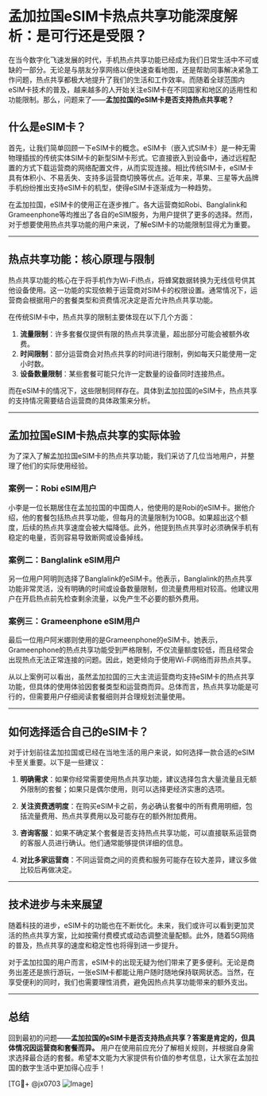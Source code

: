 # 孟加拉国eSIM卡热点共享功能深度解析：是可行还是受限？

在当今数字化飞速发展的时代，手机热点共享功能已经成为我们日常生活中不可或缺的一部分。无论是与朋友分享网络以便快速查看地图，还是帮助同事解决紧急工作问题，热点共享都极大地提升了我们的生活和工作效率。而随着全球范围内eSIM卡技术的普及，越来越多的人开始关注eSIM卡在不同国家和地区的适用性和功能限制。那么，问题来了——**孟加拉国的eSIM卡是否支持热点共享呢？**

## 什么是eSIM卡？

首先，让我们简单回顾一下eSIM卡的概念。eSIM卡（嵌入式SIM卡）是一种无需物理插拔的传统实体SIM卡的新型SIM卡形式。它直接嵌入到设备中，通过远程配置的方式下载运营商的网络配置文件，从而实现连接。相比传统SIM卡，eSIM卡具有体积小、不易丢失、支持多运营商切换等优点。近年来，苹果、三星等大品牌手机纷纷推出支持eSIM卡的机型，使得eSIM卡逐渐成为一种趋势。

在孟加拉国，eSIM卡的使用正在逐步推广。各大运营商如Robi、Banglalink和Grameenphone等均推出了各自的eSIM服务，为用户提供了更多的选择。然而，对于想要使用热点共享功能的用户来说，了解eSIM卡的功能限制显得尤为重要。

---

## 热点共享功能：核心原理与限制

热点共享功能的核心在于将手机作为Wi-Fi热点，将蜂窝数据转换为无线信号供其他设备使用。这一功能的实现依赖于运营商对SIM卡的权限设置。通常情况下，运营商会根据用户的套餐类型和资费情况决定是否允许热点共享功能。

在传统SIM卡中，热点共享的限制主要体现在以下几个方面：

1. **流量限制**：许多套餐仅提供有限的热点共享流量，超出部分可能会被额外收费。
2. **时间限制**：部分运营商会对热点共享的时间进行限制，例如每天只能使用一定小时数。
3. **设备数量限制**：某些套餐可能只允许一定数量的设备同时连接热点。

而在eSIM卡的情况下，这些限制同样存在。具体到孟加拉国的eSIM卡，热点共享的支持情况需要结合运营商的具体政策来分析。

---

## 孟加拉国eSIM卡热点共享的实际体验

为了深入了解孟加拉国eSIM卡的热点共享功能，我们采访了几位当地用户，并整理了他们的实际使用经验。

### 案例一：Robi eSIM用户
小李是一位长期居住在孟加拉国的中国商人，他使用的是Robi的eSIM卡。据他介绍，他的套餐包括热点共享功能，但每月的流量限制为10GB。如果超出这个额度，后续的热点共享速度会被大幅降低。此外，他提到热点共享时必须确保手机有稳定的电量，否则容易导致断网或设备掉线。

### 案例二：Banglalink eSIM用户
另一位用户阿明则选择了Banglalink的eSIM卡。他表示，Banglalink的热点共享功能非常灵活，没有明确的时间或设备数量限制，但流量费用相对较高。他建议用户在开启热点前先检查剩余流量，以免产生不必要的额外费用。

### 案例三：Grameenphone eSIM用户
最后一位用户阿米娜则使用的是Grameenphone的eSIM卡。她表示，Grameenphone的热点共享功能受到严格限制，不仅流量额度较低，而且经常会出现热点无法正常连接的问题。因此，她更倾向于使用Wi-Fi网络而非热点共享。

从以上案例可以看出，虽然孟加拉国的三大主流运营商均支持eSIM卡的热点共享功能，但具体的使用体验因套餐类型和运营商而异。总体而言，热点共享功能是可行的，但需要用户仔细阅读套餐细则并合理规划流量使用。

---

## 如何选择适合自己的eSIM卡？

对于计划前往孟加拉国或已经在当地生活的用户来说，如何选择一款合适的eSIM卡至关重要。以下是一些建议：

1. **明确需求**：如果你经常需要使用热点共享功能，建议选择包含大量流量且无额外限制的套餐；如果只是偶尔使用，则可以选择更经济实惠的选项。
   
2. **关注资费透明度**：在购买eSIM卡之前，务必确认套餐中的所有费用明细，包括流量费用、热点共享费用以及可能存在的额外附加费用。

3. **咨询客服**：如果不确定某个套餐是否支持热点共享功能，可以直接联系运营商的客服人员进行确认。他们通常能够提供详细的信息。

4. **对比多家运营商**：不同运营商之间的资费和服务可能存在较大差异，建议多做比较后再做决定。

---

## 技术进步与未来展望

随着科技的进步，eSIM卡的功能也在不断优化。未来，我们或许可以看到更加灵活的热点共享方案，比如按需付费模式或动态调整流量配额。此外，随着5G网络的普及，热点共享的速度和稳定性也将得到进一步提升。

对于孟加拉国的用户而言，eSIM卡的出现无疑为他们带来了更多便利。无论是商务出差还是旅行游玩，一张eSIM卡都能让用户随时随地保持联网状态。当然，在享受便利的同时，我们也需要理性消费，避免因热点共享功能带来的额外支出。

---

## 总结

回到最初的问题——**孟加拉国的eSIM卡是否支持热点共享？答案是肯定的，但具体情况因运营商和套餐而异。** 用户在使用前应充分了解相关规则，并根据自身需求选择最合适的套餐。希望本文能为大家提供有价值的参考信息，让大家在孟加拉国的数字生活中更加得心应手！

[TG💪+ @jx0703 ![Image](https://github.com/user-attachments/assets/dbca1d08-cadb-493c-b0ec-ad6f7a83f270)]